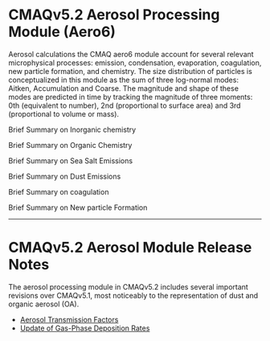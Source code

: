 CMAQv5.2 Aerosol Processing Module (Aero6)
==========================================

Aerosol calculations the CMAQ aero6 module account for several relevant microphysical processes: emission, condensation, evaporation, coagulation, new particle formation, and chemistry. The size distribution of particles is conceptualized in this module as the sum of three log-normal modes: Aitken, Accumulation and Coarse. The magnitude and shape of these modes are predicted in time by tracking the magnitude of three moments: 0th (equivalent to number), 2nd (proportional to surface area) and 3rd (proportional to volume or mass).

Brief Summary on Inorganic chemistry

Brief Summary on Organic Chemistry

Brief Summary on Sea Salt Emissions

Brief Summary on Dust Emissions

Brief Summary on coagulation

Brief Summary on New particle Formation

-----
# CMAQv5.2 Aerosol Module Release Notes

The aerosol processing module in CMAQv5.2 includes several important revisions over CMAQv5.1, most noticeably to the representation of dust and organic aerosol (OA). 

  * [Aerosol Transmission Factors](https://github.com/USEPA/CMAQ/blob/5.2/CCTM/docs/Release_Notes/Aerosol_Transmission_Factors.mdd)
  * [Update of Gas-Phase Deposition Rates](https://github.com/USEPA/CMAQ/blob/5.2/CCTM/docs/Release_Notes/Gas-Phase_Dep_H2O2_HACET_OrgNtr_s07tic_Species.md)

